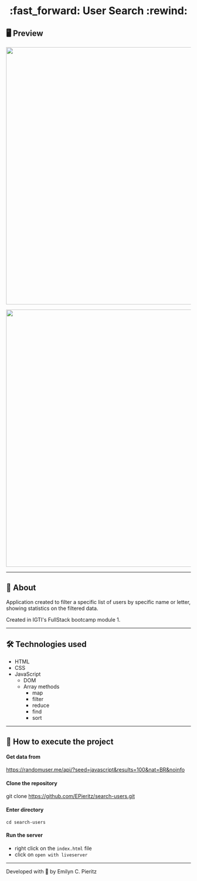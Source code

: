 <h1 align = "center"> :fast_forward: User Search :rewind: </h1>

## 🖥 Preview
<p align = "center">
  <img src = "https://scontent.fbnu2-1.fna.fbcdn.net/v/t1.0-9/117646596_1699567116864299_5915813397701290439_o.jpg?_nc_cat=110&_nc_sid=0debeb&_nc_eui2=AeE1sSuis7S0Za9LKSUsRNb_00oU15D735_TShTXkPvfn81TcgbSFWyWnAKYW5HUUKIR8e8XT8PwAVoe2bjb2erD&_nc_ohc=rgyRIfAEjR0AX9pak8W&_nc_ht=scontent.fbnu2-1.fna&oh=1d009d95ba035c4c81145bfb3c6e02e5&oe=5F60971A" width = "700">
</p>
<p align = "center">
  <img src = "https://scontent.fbnu2-1.fna.fbcdn.net/v/t1.0-9/117580073_1699567126864298_6984017652491887671_o.jpg?_nc_cat=106&_nc_sid=0debeb&_nc_eui2=AeEzCtE45UuAi9YpC0NPnU_ivzTtbgk_w6O_NO1uCT_Do1hBtmk5aFvxgPLZ93yNRzGaK9kyTMv3ieHhB5ZK-KJ0&_nc_ohc=2DRx9Rmd3rQAX91SG0q&_nc_ht=scontent.fbnu2-1.fna&oh=007ea74c01667e201d1747416210f9b1&oe=5F6024EF" width = "700">
</p>

---

## 📖 About
Application created to filter a specific list of users by specific name or letter, showing statistics on the filtered data.

Created in IGTI's FullStack bootcamp module 1.

---

## 🛠 Technologies used
* HTML
* CSS
* JavaScript
  * DOM
  * Array methods
    * map
    * filter
    * reduce
    * find
    * sort

---

## 🚀 How to execute the project
#### Get data from 
https://randomuser.me/api/?seed=javascript&results=100&nat=BR&noinfo

#### Clone the repository
git clone https://github.com/EPieritz/search-users.git

#### Enter directory
`cd search-users`

#### Run the server
- right click on the `index.html` file
- click on `open with liveserver`

---
Developed with 💙 by Emilyn C. Pieritz
